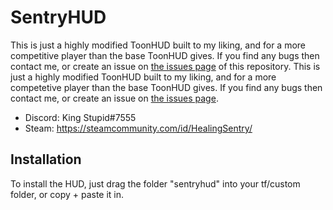 # SentryHUD

This is just a highly modified ToonHUD built to my liking, and for a more competitive player than the base ToonHUD gives. If you find any bugs then contact me, or create an issue on [the issues page](https://github.com/BingBongBonky/SentryHud/issues) of this repository.
This is just a highly modified ToonHUD built to my liking, and for a more competetive player than the base ToonHUD gives. If you find any bugs then contact me, or create an issue on [the issues page](https://github.com/BingBongBonky/SentryHud/issues).

* Discord: King Stupid#7555
* Steam: https://steamcommunity.com/id/HealingSentry/

## Installation

To install the HUD, just drag the folder "sentryhud" into your tf/custom folder, or copy + paste it in.

